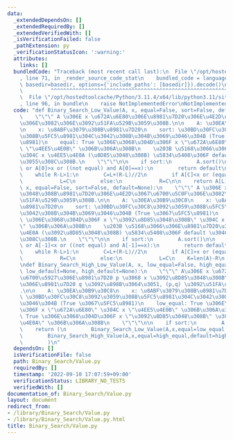 ```yaml
---
data:
  _extendedDependsOn: []
  _extendedRequiredBy: []
  _extendedVerifiedWith: []
  _isVerificationFailed: false
  _pathExtension: py
  _verificationStatusIcon: ':warning:'
  attributes:
    links: []
  bundledCode: "Traceback (most recent call last):\n  File \"/opt/hostedtoolcache/Python/3.11.4/x64/lib/python3.11/site-packages/onlinejudge_verify/documentation/build.py\"\
    , line 71, in _render_source_code_stat\n    bundled_code = language.bundle(stat.path,\
    \ basedir=basedir, options={'include_paths': [basedir]}).decode()\n          \
    \         ^^^^^^^^^^^^^^^^^^^^^^^^^^^^^^^^^^^^^^^^^^^^^^^^^^^^^^^^^^^^^^^^^^^^^^^^^^^^^^^^^\n\
    \  File \"/opt/hostedtoolcache/Python/3.11.4/x64/lib/python3.11/site-packages/onlinejudge_verify/languages/python.py\"\
    , line 96, in bundle\n    raise NotImplementedError\nNotImplementedError\n"
  code: "def Binary_Search_Low_Value(A, x, equal=False, sort=False, default=None):\n\
    \    \"\"\" A \u306E x \u672A\u6E80\u306E\u8981\u7D20\u306E\u4E2D\u3067\u6700\u5927\
    \u306E\u3082\u306E\u3092\u51FA\u529B\u3059\u308B.\n\n    A: \u30EA\u30B9\u30C8\
    \n    x: \u8ABF\u3079\u308B\u8981\u7D20\n    sort: \u30BD\u30FC\u30C8\u3092\u3059\
    \u308B\u5FC5\u8981\u304C\u3042\u308B\u304B\u3069\u3046\u304B (True \u3067\u5FC5\
    \u8981)\n    equal: True \u306E\u3068\u304D\u306F x \"\u672A\u6E80\" \u304C x\
    \ \"\u4EE5\u4E0B\" \u306B\u306A\u308B\n    \u203B \u5168\u3066\u306E\u8981\u7D20\
    \u304C x \u4EE5\u4E0A (\u8D85\u3048\u308B) \u5834\u5408\u306F default \u304C\u8FD4\
    \u3055\u308C\u308B.\n    \"\"\"\n\n    if sort:\n        A.sort()\n\n    if len(A)==0\
    \ or A[0]>x or ((not equal) and A[0]==x):\n        return default\n\n    L,R=0,len(A)\n\
    \    while R-L>1:\n        C=L+(R-L)//2\n        if A[C]<x or (equal and A[C]==x):\n\
    \            L=C\n        else:\n            R=C\n\n    return A[L]\n\ndef Binary_Search_High_Value(A,\
    \ x, equal=False, sort=False, default=None):\n    \"\"\" A \u306E x \u3092\u8D85\
    \u3048\u308B\u8981\u7D20\u306E\u4E2D\u3067\u6700\u5C0F\u306E\u3082\u306E\u3092\
    \u51FA\u529B\u3059\u308B.\n\n    A: \u30EA\u30B9\u30C8\n    x: \u8ABF\u3079\u308B\
    \u8981\u7D20\n    sort: \u30BD\u30FC\u30C8\u3092\u3059\u308B\u5FC5\u8981\u304C\
    \u3042\u308B\u304B\u3069\u3046\u304B (True \u3067\u5FC5\u8981)\n    equal: True\
    \ \u306E\u3068\u304D\u306F x \"\u3092\u8D85\u3048\u308B\" \u304C x \"\u4EE5\u4E0A\
    \" \u306B\u306A\u308B\n    \u203B \u5168\u3066\u306E\u8981\u7D20\u304C x \u4EE5\
    \u4E0A (\u3092\u8D85\u3048\u308B) \u5834\u5408\u306F default \u304C\u8FD4\u3055\
    \u308C\u308B.\n    \"\"\"\n\n    if sort:\n        A.sort()\n\n    if len(A)==0\
    \ or A[-1]<x or ((not equal) and A[-1]==x):\n        return default\n\n    L,R=-1,len(A)-1\n\
    \    while R-L>1:\n        C=L+(R-L)//2\n        if A[C]>x or (equal and A[C]==x):\n\
    \            R=C\n        else:\n            L=C\n    K=len(A)-R\n    return A[-K]\n\
    \ndef Binary_Search_High_Low_Value(A, x, low_equal=False, high_equal=False, sort=False,\
    \ low_default=None, high_default=None):\n    \"\"\" A\u306E x \u672A\u6E80\u3067\
    \u6700\u5927\u306E\u8981\u7D20 p \u3068 x \u3092\u8D85\u3048\u308B\u6700\u5C0F\
    \u306E\u8981\u7D20 q \u3092\u898B\u3064\u3051, (p,q) \u3092\u51FA\u529B\u3059\u308B\
    .\n\n    A: \u30EA\u30B9\u30C8\n    x: \u8ABF\u3079\u308B\u8981\u7D20\n    sort:\
    \ \u30BD\u30FC\u30C8\u3092\u3059\u308B\u5FC5\u8981\u304C\u3042\u308B\u304B\u3069\
    \u3046\u304B (True \u3067\u5FC5\u8981)\n    low_equal: True \u306E\u3068\u304D\
    \u306F x \"\u672A\u6E80\" \u304C x \"\u4EE5\u4E0B\" \u306B\u306A\u308B\n    high_equal:\
    \ True \u306E\u3068\u304D\u306F x \"\u3092\u8D85\u3048\u308B\" \u304C \"\u4EE5\
    \u4E0A\" \u306B\u306A\u308B\n    \"\"\"\n\n    if sort:\n        A.sort()\n\n\
    \    return (\n        Binary_Search_Low_Value(A,x,equal=low_equal,default=low_default),\n\
    \        Binary_Search_High_Value(A,x,equal=high_equal,default=high_default)\n\
    \        )\n"
  dependsOn: []
  isVerificationFile: false
  path: Binary_Search/Value.py
  requiredBy: []
  timestamp: '2022-09-10 17:07:59+09:00'
  verificationStatus: LIBRARY_NO_TESTS
  verifiedWith: []
documentation_of: Binary_Search/Value.py
layout: document
redirect_from:
- /library/Binary_Search/Value.py
- /library/Binary_Search/Value.py.html
title: Binary_Search/Value.py
---
```

